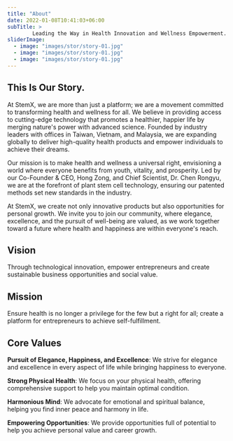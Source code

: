 ```yaml
---
title: "About"
date: 2022-01-08T10:41:03+06:00
subTitle: >
        Leading the Way in Health Innovation and Wellness Empowerment.
sliderImage:
  - image: "images/stor/story-01.jpg"
  - image: "images/stor/story-01.jpg"
  - image: "images/stor/story-01.jpg"
---
```

## This Is Our Story.

At StemX, we are more than just a platform; we are a movement committed to transforming health and wellness for all. We believe in providing access to cutting-edge technology that promotes a healthier, happier life by merging nature's power with advanced science. Founded by industry leaders with offices in Taiwan, Vietnam, and Malaysia, we are expanding globally to deliver high-quality health products and empower individuals to achieve their dreams.

Our mission is to make health and wellness a universal right, envisioning a world where everyone benefits from youth, vitality, and prosperity. Led by our Co-Founder & CEO, Hong Zong, and Chief Scientist, Dr. Chen Rongyu, we are at the forefront of plant stem cell technology, ensuring our patented methods set new standards in the industry.

At StemX, we create not only innovative products but also opportunities for personal growth. We invite you to join our community, where elegance, excellence, and the pursuit of well-being are valued, as we work together toward a future where health and happiness are within everyone's reach.

## Vision
Through technological innovation, empower entrepreneurs and create sustainable business opportunities and social value.

## Mission
Ensure health is no longer a privilege for the few but a right for all; create a platform for entrepreneurs to achieve self-fulfillment.

## Core Values
**Pursuit of Elegance, Happiness, and Excellence**: We strive for elegance and excellence in every aspect of life while bringing happiness to everyone.

**Strong Physical Health**: We focus on your physical health, offering comprehensive support to help you maintain optimal condition.

**Harmonious Mind**: We advocate for emotional and spiritual balance, helping you find inner peace and harmony in life.

**Empowering Opportunities**: We provide opportunities full of potential to help you achieve personal value and career growth.

